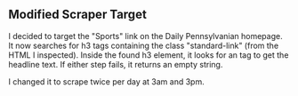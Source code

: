 ## Modified Scraper Target

I decided to target the "Sports" link on the Daily Pennsylvanian homepage. It now searches for h3 tags containing the class "standard-link" (from the HTML I inspected). Inside the found h3 element, it looks for an <a> tag to get the headline text. If either step fails, it returns an empty string.

I changed it to scrape twice per day at 3am and 3pm.